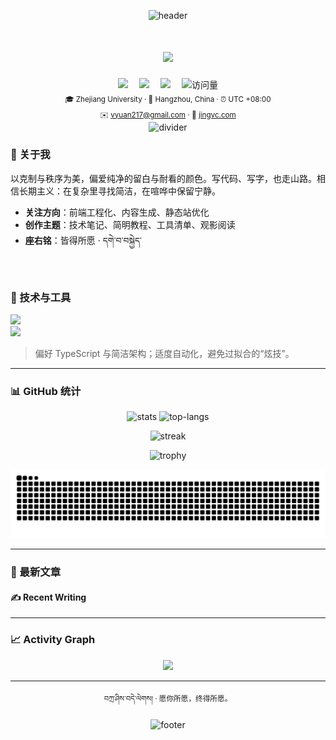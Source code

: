 <!-- 顶部波浪横幅：藏式配色（绛红 ↔ 锦金） -->
<p align="center">
  <img src="https://capsule-render.vercel.app/api?type=waving&height=240&text=Tashi%20Delek&fontAlign=50&fontSize=42&fontColor=ffffff&color=0:7f1d1d,100:ca8a04&desc=Jing%20%7C%20Learnerjunjun&descAlign=50&descSize=14&animation=fadeIn" alt="header" />
<p/>

<!-- 动态打字：藏语 + 中文 + JS -->
<h1 align="center">
  <a href="https://jingvc.com/">
    <img src="https://readme-typing-svg.herokuapp.com?font=Noto+Serif&size=22&duration=3200&pause=900&color=CA8A04&center=true&vCenter=true&width=700&lines=%F0%9F%8C%8D+%E0%BD%96%E0%BD%80%E0%BD%B2%E0%BD%B2%E0%BD%A2%E0%BD%A6%E0%BD%B4%E0%BD%A0%E0%BD%96%E0%BD%91%E0%BD%BA%E0%BD%A1%E0%BD%BA%E0%BD%A1%E0%BC%8D+Tashi+Delek;山河辽阔%EF%BC%8C心有归处;%E2%9C%A8+Craft+%7C+Calm+%7C+Clarity+;console.log('Hello%2C%20Jing')" />
  </a>
</h1>

<!-- 精简信息徽章：低饱和配色，尽量克制 -->
<div align="center">
  <a href="https://jingvc.com/"><img src="https://img.shields.io/badge/%E4%B8%AA%E4%BA%BA%E4%B8%BB%E9%A1%B5-jingvc.com-7f1d1d?style=flat&labelColor=111111&logo=googlechrome&logoColor=ca8a04" /></a>&emsp;
  <a href="mailto:vyuan217@gmail.com"><img src="https://img.shields.io/badge/%E9%82%AE%E7%AE%B1-vyuan217%40gmail.com-7f1d1d?style=flat&labelColor=111111&logo=gmail&logoColor=ca8a04" /></a>&emsp;
  <a href="https://github.com/learnerjunjun"><img src="https://img.shields.io/badge/GitHub-@learnerjunjun-7f1d1d?style=flat&labelColor=111111&logo=github&logoColor=ca8a04" /></a>&emsp;
  <img src="https://komarev.com/ghpvc/?username=learnerjunjun&style=flat&label=Visitors&color=7f1d1d" alt="访问量"/>
</div>

<!-- 极简信息区块：学校 / 地点 / 时区 / 邮箱 / 站点 -->
<div align="center">
  <sub>🎓 Zhejiang University · 📍 Hangzhou, China · ⏰ UTC +08:00</sub><br/>
  <sub>✉️ <a href="mailto:vyuan217@gmail.com">vyuan217@gmail.com</a> · 🔗 <a href="https://jingvc.com">jingvc.com</a></sub>
  <br/>
</div>

<!-- 分割线：细金色线条 -->
<div align="center">
  <img src="https://img.shields.io/badge/-%20-%20?style=flat&logoColor=white&labelColor=111111&color=ca8a04" alt="divider"/>
</div>

### 🙏 关于我

以克制与秩序为美，偏爱纯净的留白与耐看的颜色。写代码、写字，也走山路。相信长期主义：在复杂里寻找简洁，在喧哗中保留宁静。

- **关注方向**：前端工程化、内容生成、静态站优化
- **创作主题**：技术笔记、简明教程、工具清单、观影阅读
- **座右铭**：皆得所愿 · དགེ་བ་བསྐྱེད་

<br/>

### 🧰 技术与工具

<p>
  <img src="https://skillicons.dev/icons?i=ts,js,vue,react,nodejs,vitest,vite,webpack,vercel&perline=9" />
  <br/>
  <img src="https://skillicons.dev/icons?i=go,python,linux,docker,nginx,git,githubactions,figma,vscode&perline=9" />
</p>

> 偏好 TypeScript 与简洁架构；适度自动化，避免过拟合的“炫技”。

---

### 📊 GitHub 统计

<p align="center">
  <img height="158" src="https://github-readme-stats.vercel.app/api?username=learnerjunjun&show_icons=true&theme=calm&hide_title=true&hide_border=true&include_all_commits=true&count_private=true" alt="stats"/>
  <img height="158" src="https://github-readme-stats.vercel.app/api/top-langs/?username=learnerjunjun&layout=compact&langs_count=8&theme=calm&hide_border=true" alt="top-langs"/>
</p>

<p align="center">
  <img src="https://github-readme-streak-stats.herokuapp.com/?user=learnerjunjun&theme=calm&hide_border=true" alt="streak"/>
</p>

<p align="center">
  <img src="https://github-profile-trophy.vercel.app/?username=learnerjunjun&theme=flat&no-frame=true&no-bg=true&row=1&column=7" alt="trophy"/>
</p>

<!-- 贪吃蛇贡献图 -->
<div align="center">
  <picture>
    <source media="(prefers-color-scheme: dark)" srcset="https://raw.githubusercontent.com/learnerjunjun/learnerjunjun/output/github-contribution-grid-snake-dark.svg">
    <source media="(prefers-color-scheme: light)" srcset="https://raw.githubusercontent.com/learnerjunjun/learnerjunjun/output/github-contribution-grid-snake.svg">
    <img alt="github contribution grid snake animation" src="https://raw.githubusercontent.com/learnerjunjun/learnerjunjun/output/github-contribution-grid-snake.svg">
  </picture>
</div>

---

### 📝 最新文章

#### ✍️ Recent Writing

<!-- BLOG-POST-LIST:START -->
<!-- 这里将通过GitHub Actions自动更新 -->
<!-- BLOG-POST-LIST:END -->

---

### 📈 Activity Graph

<div align="center">
  <img src="https://github-readme-activity-graph.vercel.app/graph?username=learnerjunjun&theme=dracula&hide_border=true" />
</div>

---

<div align="center">
  <sub>བཀྲ་ཤིས་བདེ་ལེགས། · 愿你所愿，终得所愿。</sub>
</div>

<p align="center">
  <img src="https://capsule-render.vercel.app/api?type=waving&height=140&section=footer&color=0:7f1d1d,100:ca8a04" alt="footer" />
</p>
